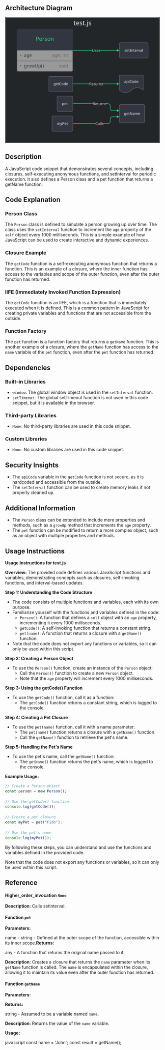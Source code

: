 ## Architecture Diagram

![Architecture diagram](./test.js.md.0.svg)

## Description
 
A JavaScript code snippet that demonstrates several concepts, including closures, self-executing anonymous functions, and setInterval for periodic execution. It also defines a Person class and a pet function that returns a getName function.


## Code Explanation
 
### Person Class

The `Person` class is defined to simulate a person growing up over time. The class uses the `setInterval` function to increment the `age` property of the `self` object every 1000 milliseconds. This is a simple example of how JavaScript can be used to create interactive and dynamic experiences.

### Closure Example

The `getCode` function is a self-executing anonymous function that returns a function. This is an example of a closure, where the inner function has access to the variables and scope of the outer function, even after the outer function has returned.

### IIFE (Immediately Invoked Function Expression)

The `getCode` function is an IIFE, which is a function that is immediately executed when it is defined. This is a common pattern in JavaScript for creating private variables and functions that are not accessible from the outside.

### Function Factory

The `pet` function is a function factory that returns a `getName` function. This is another example of a closure, where the `getName` function has access to the `name` variable of the `pet` function, even after the `pet` function has returned.


## Dependencies
 
### Built-in Libraries

*   `window`: The global window object is used in the `setInterval` function.
*   `setTimeout`: The global setTimeout function is not used in this code snippet, but it is available in the browser.

### Third-party Libraries

*   `None`: No third-party libraries are used in this code snippet.

### Custom Libraries

*   `None`: No custom libraries are used in this code snippet.




## Security Insights
 
*   The `apiCode` variable in the `getCode` function is not secure, as it is hardcoded and accessible from the outside.
*   The `setInterval` function can be used to create memory leaks if not properly cleaned up.


## Additional Information
 
*   The `Person` class can be extended to include more properties and methods, such as a `growUp` method that increments the `age` property.
*   The `pet` function can be modified to return a more complex object, such as an object with multiple properties and methods.

## Usage Instructions
 **Usage Instructions for test.js**

**Overview:**
The provided code defines various JavaScript functions and variables, demonstrating concepts such as closures, self-invoking functions, and interval-based updates.

**Step 1: Understanding the Code Structure**

* The code consists of multiple functions and variables, each with its own purpose.
* Familiarize yourself with the functions and variables defined in the code:
	+ `Person()`: A function that defines a `self` object with an `age` property, incrementing it every 1000 milliseconds.
	+ `getCode()`: A self-invoking function that returns a constant string.
	+ `pet(name)`: A function that returns a closure with a `getName()` function.
* Note that the code does not export any functions or variables, so it can only be used within this script.

**Step 2: Creating a Person Object**

* To use the `Person()` function, create an instance of the `Person` object:
	+ Call the `Person()` function to create a new `Person` object.
	+ Note that the `age` property will increment every 1000 milliseconds.

**Step 3: Using the getCode() Function**

* To use the `getCode()` function, call it as a function:
	+ The `getCode()` function returns a constant string, which is logged to the console.

**Step 4: Creating a Pet Closure**

* To use the `pet(name)` function, call it with a name parameter:
	+ The `pet(name)` function returns a closure with a `getName()` function.
	+ Call the `getName()` function to retrieve the pet's name.

**Step 5: Handling the Pet's Name**

* To use the pet's name, call the `getName()` function:
	+ The `getName()` function returns the pet's name, which is logged to the console.

**Example Usage:**

```javascript
// Create a Person object
const person = new Person();

// Use the getCode() function
console.log(getCode());

// Create a pet closure
const myPet = pet("Fido");

// Use the pet's name
console.log(myPet());
```

By following these steps, you can understand and use the functions and variables defined in the provided code.

Note that the code does not export any functions or variables, so it can only be used within this script.

## Reference

#### Higher_order_invocation `None`

**Description:**
Calls setInterval.



#### Function `pet`

**Parameters:**

name - string - Defined at the outer scope of the function, accessible within its inner scope.**Returns:**

any - A function that returns the original name passed to it.

**Description:**
Creates a closure that returns the `name` parameter when its `getName` function is called. The `name` is encapsulated within the closure, allowing it to maintain its value even after the outer function has returned.



#### Function `getName`

**Parameters:**

**Returns:**

string - Assumed to be a variable named `name`.

**Description:**
Returns the value of the `name` variable.

**Usage:**

javascript
  const name = 'John';
  const result = getName();
